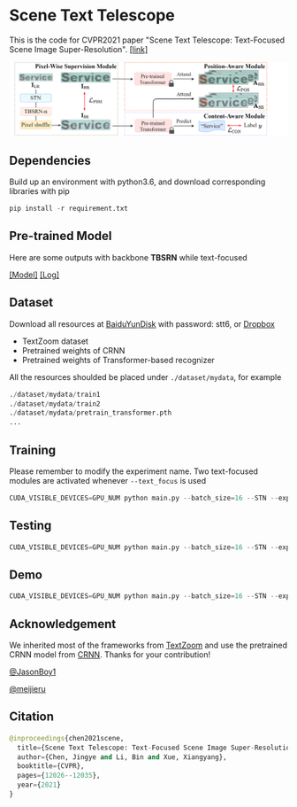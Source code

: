 # Scene Text Telescope

This is the code for CVPR2021 paper "Scene Text Telescope: Text-Focused Scene Image Super-Resolution". [[link]](https://openaccess.thecvf.com/content/CVPR2021/html/Chen_Scene_Text_Telescope_Text-Focused_Scene_Image_Super-Resolution_CVPR_2021_paper.html)

![architecture](./image/architecture.png)


## Dependencies
Build up an environment with python3.6, and download corresponding libraries with pip
```python
pip install -r requirement.txt
```

## Pre-trained Model
Here are some outputs with backbone **TBSRN** while text-focused

[[Model]](https://drive.google.com/file/d/13SH_wy1QRQoWWHxI8lF0VqtZYTXBhhKy/view?usp=sharing) [[Log]](https://drive.google.com/file/d/19M5twD_cUAq88YuENPpR_7hIvLULb6mF/view?usp=sharing)


## Dataset
Download all resources at [BaiduYunDisk](https://pan.baidu.com/s/1P_SCcQG74fiQfTnfidpHEw) with password: stt6, or [Dropbox](https://www.dropbox.com/sh/f294n405ngbnujn/AABUO6rv_5H5MvIvCblcf-aKa?dl=0)

* TextZoom dataset
* Pretrained weights of CRNN 
* Pretrained weights of Transformer-based recognizer

All the resources shoulded be placed under ```./dataset/mydata```, for example
```python
./dataset/mydata/train1
./dataset/mydata/train2
./dataset/mydata/pretrain_transformer.pth
...
```


## Training
Please remember to modify the experiment name. Two text-focused modules are activated whenever ```--text_focus``` is used
```python
CUDA_VISIBLE_DEVICES=GPU_NUM python main.py --batch_size=16 --STN --exp_name EXP_NAME --text_focus
```

## Testing
```python
CUDA_VISIBLE_DEVICES=GPU_NUM python main.py --batch_size=16 --STN --exp_name EXP_NAME --text_focus --resume YOUR_MODEL --test --test_data_dir ./dataset/mydata/test
```

## Demo
```python
CUDA_VISIBLE_DEVICES=GPU_NUM python main.py --batch_size=16 --STN --exp_name EXP_NAME --text_focus --demo --demo_dir ./demo
```

## Acknowledgement
We inherited most of the frameworks from [TextZoom](https://github.com/JasonBoy1/TextZoom) and use the pretrained CRNN model from [CRNN](https://github.com/meijieru/crnn.pytorch).
Thanks for your contribution! 

[@JasonBoy1](https://github.com/JasonBoy1) 

 [@meijieru](https://github.com/meijieru)


## Citation
```python
@inproceedings{chen2021scene,
  title={Scene Text Telescope: Text-Focused Scene Image Super-Resolution},
  author={Chen, Jingye and Li, Bin and Xue, Xiangyang},
  booktitle={CVPR},
  pages={12026--12035},
  year={2021}
}
```